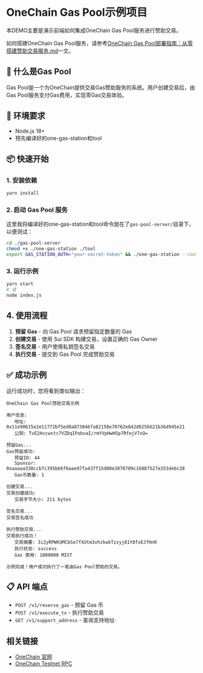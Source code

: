 # OneChain Gas Pool示例项目

本DEMO主要是演示前端如何集成OneChain Gas Pool服务进行赞助交易。

如何搭建OneChain Gas Pool服务，请参考[OneChain Gas Pool部署指南：从零搭建赞助交易服务.md](./OneChain%20Gas%20Pool部署指南：从零搭建赞助交易服务.md)一文。

## 🎯 什么是Gas Pool

Gas Pool是一个为OneChain提供交易Gas赞助服务的系统。用户创建交易后，由Gas Pool服务支付Gas费用，实现零Gas交易体验。

## 🔧 环境要求

- Node.js 18+
- 预先编译好的one-gas-station和tool

## 📦 快速开始

### 1. 安装依赖
```bash
yarn install
```

### 2. 启动 Gas Pool 服务

这里我将编译好的one-gas-station和tool命令放在了`gas-pool-server/`目录下，以便测试：

```bash
cd ./gas-pool-server
chmod +x ./one-gas-station ./tool
export GAS_STATION_AUTH="your-secret-token" && ./one-gas-station --config-path sample.yaml
```

### 3. 运行示例
```bash
yarn start
# 或
node index.js
```

## 4. 使用流程

1. **预留 Gas** - 向 Gas Pool 请求预留指定数量的 Gas
2. **创建交易** - 使用 Sui SDK 构建交易，设置正确的 Gas Owner
3. **签名交易** - 用户使用私钥签名交易
4. **执行交易** - 提交到 Gas Pool 完成赞助交易

## ✅ 成功示例

运行成功时，您将看到类似输出：

```
OneChain Gas Pool赞助交易示例

用户信息:
   地址: 0x11e90615e2e11772bf5ed8a873846fa82158e70762e842d025b621b36d945e21
   公钥: TvE2Hccwstc7VZDqIPobvaI/rmYVpHwHSp7RfejV7xQ=

预留Gas...
Gas预留成功:
   预留ID: 44
   Sponsor: 0xaaaaa330ccb7c395bb6f6aae97fa437f15d80e3070709c16887527e353debc28
   Gas币数量: 1

创建交易...
交易创建成功:
   交易字节大小: 211 bytes

签名交易...
交易签名成功

执行赞助交易...
交易执行成功！
   交易摘要: 3i2yRPWH3MCbSe7fXUtm3vhzkwkTzzyj81Y8fxEJfHnR
   执行状态: success
   Gas 使用: 1000000 MIST

示例完成！用户成功执行了一笔由Gas Pool赞助的交易。
```

## 📋 API 端点

- `POST /v1/reserve_gas` - 预留 Gas 币
- `POST /v1/execute_tx` - 执行赞助交易
- `GET /v1/support_address` - 查询支持地址·

##  相关链接

- [OneChain 官网](https://onelabs.cc)
- [OneChain Testnet RPC](https://rpc-testnet.onelabs.cc:443)


